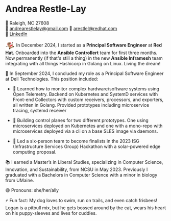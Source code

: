 # Andrea Restle-Lay

📍 Raleigh, NC 27608  
📧 [andrearestlelay@gmail.com](mailto:andrearestlelay@gmail.com)  📧 [arestlel@redhat.com](mailto:aarestlel@redhat.com)  
🔗 [LinkedIn](https://www.linkedin.com/in/andrea-restle-lay/)

 <img src="angrypotato.png" alt="logo" width="30" style="vertical-align: middle;"/>  In December 2024, I started as a **Principal Software Engineer** at **Red Hat**. Onboarded into the **Ansible Controllert** team for first three months. Now permanently (if that's still a thing) in the new **Ansible Inframesh** team integrating with all things Hashicorp in Golang on Linux. Living the dream!

💼 In September 2024, I concluded my role as a Principal Software Engineer at Dell Technologies. This position included:

- 🌱 Learned how to monitor complex hardware/software systems using Open Telemetry. Backend on Kubernetes and SystemD services with Front-end Collectors with custom receivers, processors, and exporters, all written in Golang. Provided prototypes including microservice tracing, systemd receiver

- 🌱 Building control planes for two different prototypes. One using microservices deployed on Kubernetes and one with a mono-repo with microservices deployed via a cli on a base SLES image via daemons. 

- 🌱 Led a six-person team to become finalists in the 2023 ISG (Infrastructure Services Group) Hackathon with a solar-powered edge computing proposal.

📚 I earned a Master’s in Liberal Studies, specializing in Computer Science, Innovation, and Sustainability, from NCSU in May 2023. Previously I graduated with a Bachelors in Computer Science with a minor in biology from UMaine.


😄 Pronouns: she/her/ally

⚡ Fun fact: My dog loves to swim, run on trails, and even catch frisbees! Logan is a pitbull mix, but he gets bossed around by the cat, wears his heart on his puppy-sleeves and lives for cuddles.

<!--
**arrestle/arrestle** is a ✨ _special_ ✨ repository because its `README.md` (this file) appears on your GitHub profile.

Here are some ideas to get you started:

- 🔭 I’m currently working on ...
- 🌱 I’m currently learning ...
- 👯 I’m looking to collaborate on ...
- 🤔 I’m looking for help with ...
- 💬 Ask me about ...
- 📫 How to reach me: ...
- 😄 Pronouns: ...
- ⚡ Fun fact: ...
-->
